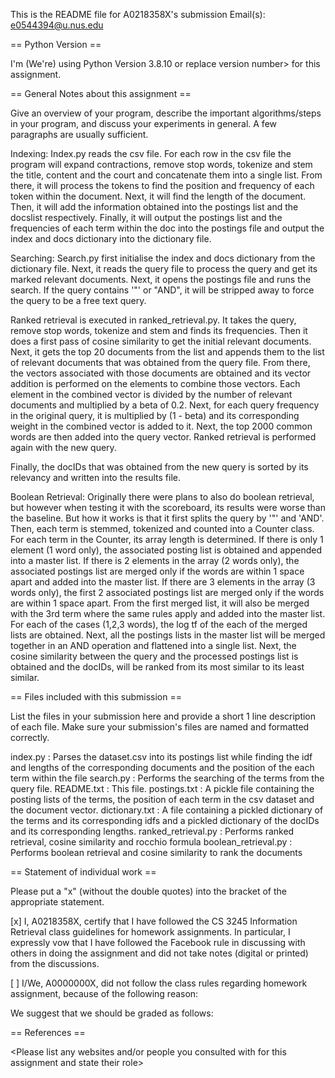 This is the README file for A0218358X's submission
Email(s): e0544394@u.nus.edu

== Python Version ==

I'm (We're) using Python Version 3.8.10 or replace version number> for
this assignment.

== General Notes about this assignment ==

Give an overview of your program, describe the important algorithms/steps 
in your program, and discuss your experiments in general.  A few paragraphs 
are usually sufficient.

Indexing:
Index.py reads the csv file. For each row in the csv file the program will expand
contractions, remove stop words, tokenize and stem the title, content and the 
court and concatenate them into a single list. From there, it will process the tokens 
to find the position and frequency of each token within the document. Next, it will find 
the length of the document. Then, it will add the information obtained into the postings 
list and the docslist respectively. Finally, it will output the postings list and the
frequencies of each term within the doc into the postings file and output the index and 
docs dictionary into the dictionary file.

Searching:
Search.py first initialise the index and docs dictionary from the dictionary file. Next,
it reads the query file to process the query and get its marked relevant documents. Next,
it opens the postings file and runs the search. If the query contains '"' or "AND", it will
be stripped away to force the query to be a free text query.

Ranked retrieval is executed in ranked_retrieval.py. It takes the query, remove stop words, 
tokenize and stem and finds its frequencies. Then it does a first pass of cosine similarity 
to get the initial relevant documents. Next, it gets the top 20 documents from the list and 
appends them to the list of relevant documents that was obtained from the query file. From 
there, the vectors associated with those documents are obtained and its vector addition is 
performed on the elements to combine those vectors. Each element in the combined vector is 
divided by the number of relevant documents and multiplied by a beta of 0.2. Next, for 
each query frequency in the original query, it is multiplied by (1 - beta) and its corresponding 
weight in the combined vector is added to it. Next, the top 2000 common words are then 
added into the query vector. Ranked retrieval is performed again with the new query.

Finally, the docIDs that was obtained from the new query is sorted by its relevancy and
written into the results file.

Boolean Retrieval:
Originally there were plans to also do boolean retrieval, but however when testing it with
the scoreboard, its results were worse than the baseline. But how it works is that it first
splits the query by '"' and 'AND'. Then, each term is stemmed, tokenized and counted into
a Counter class. For each term in the Counter, its array length is determined. If there is
only 1 element (1 word only), the associated posting list is obtained and appended into a 
master list. If there is 2 elements in the array (2 words only), the associated postings 
list are merged only if the words are within 1 space apart and added into the master list.
If there are 3 elements in the array (3 words only), the first 2 associated postings list 
are merged only if the words are within 1 space apart. From the first merged list, it will 
also be merged with the 3rd term where the same rules apply and added into the master list.
For each of the cases (1,2,3 words), the log tf of the each of the merged lists are 
obtained. Next, all the postings lists in the master list will be merged together in an 
AND operation and flattened into a single list. Next, the cosine similarity between the 
query and the processed postings list is obtained and the docIDs, will be ranked from its
most similar to its least similar.

== Files included with this submission ==

List the files in your submission here and provide a short 1 line
description of each file.  Make sure your submission's files are named
and formatted correctly.


index.py        : Parses the dataset.csv into its postings list while finding the idf
                  and lengths of the corresponding documents and the position of the each term 
		  within the file
search.py       : Performs the searching of the terms from the query file.
README.txt      : This file.
postings.txt    : A pickle file containing the posting lists of the terms, the position of
		  each term in the csv dataset and the document vector.
dictionary.txt  : A file containing a pickled dictionary of the terms and its corresponding
                  idfs and a pickled dictionary of the docIDs and its corresponding lengths.
ranked_retrieval.py  : Performs ranked retrieval, cosine similarity and rocchio formula
boolean_retrieval.py : Performs boolean retrieval and cosine similarity to rank the documents

== Statement of individual work ==

Please put a "x" (without the double quotes) into the bracket of the appropriate statement.

[x] I, A0218358X, certify that I have followed the CS 3245 Information
Retrieval class guidelines for homework assignments.  In particular, I
expressly vow that I have followed the Facebook rule in discussing
with others in doing the assignment and did not take notes (digital or
printed) from the discussions.  

[ ] I/We, A0000000X, did not follow the class rules regarding homework
assignment, because of the following reason:

<Please fill in>

We suggest that we should be graded as follows:

<Please fill in>

== References ==

<Please list any websites and/or people you consulted with for this
assignment and state their role>
